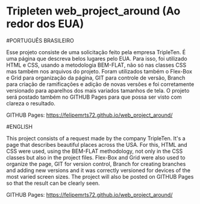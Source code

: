 # Tripleten web_project_around (Ao redor dos EUA)

#PORTUGUÊS BRASILEIRO

Esse projeto consiste de uma solicitação feito pela empresa TripleTen. É uma página que descreva belos lugares pelo EUA.
Para isso, foi utilizado HTML e CSS, usando a metodologia BEM-FLAT, não só nas classes CSS mas também nos arquivos do projeto. Foram utilizados também o Flex-Box e Grid para organização da página, GIT para controle de versão, Branch para criação de ramificações e adição de novas versões e foi corretamente versionado para aparelhos dos mais variados tamanhos de tela.
O projeto será postado também no GITHUB Pages para que possa ser visto com clareza o resultado.

GITHUB Pages: https://felipemrts72.github.io/web_project_around/

#ENGLISH

This project consists of a request made by the company TripleTen. It's a page that describes beautiful places across the USA.
For this, HTML and CSS were used, using the BEM-FLAT methodology, not only in the CSS classes but also in the project files. Flex-Box and Grid were also used to organize the page, GIT for version control, Branch for creating branches and adding new versions and it was correctly versioned for devices of the most varied screen sizes.
The project will also be posted on GITHUB Pages so that the result can be clearly seen.

GITHUB Pages: https://felipemrts72.github.io/web_project_around/
